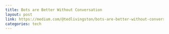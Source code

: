 ```yaml
---
title: Bots are Better Without Conversation
layout: post
link: https://medium.com/@tedlivingston/bots-are-better-without-conversation-fcf9e7634fc4#.7bcm8p1ix
categories: tech
---
```

